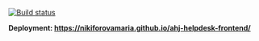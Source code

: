 [![Build status](https://ci.appveyor.com/api/projects/status/0i7v3l6i928e4bw5?svg=true)](https://ci.appveyor.com/project/nikiforovamaria/ahj-helpdesk-frontend)

**Deployment: https://nikiforovamaria.github.io/ahj-helpdesk-frontend/**